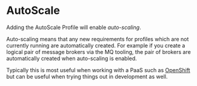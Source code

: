 # AutoScale

Adding the AutoScale Profile will enable _auto-scaling_.

Auto-scaling means that any new requirements for profiles which are not currently running are automatically created. For example if you create a logical pair of message brokers via the MQ tooling, the pair of brokers are automatically created when auto-scaling is enabled.

Typically this is most useful when working with a PaaS such as [OpenShift](http://openshift.com) but can be useful when trying things out in development as well.
